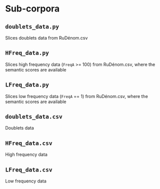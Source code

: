 # Sub-corpora

## `doublets_data.py` 

Slices doublets data from RuDénom.csv

## `HFreq_data.py` 

Slices high frequency data (`FreqA` >= 100) from RuDénom.csv, where the semantic scores are available

## `LFreq_data.py`

Slices low frequency data (`FreqA` == 1) from RuDénom.csv, where the semantic scores are available

## `doublets_data.csv` 

Doublets data

## `HFreq_data.csv` 

High frequency data

## `LFreq_data.csv`

Low frequency data


